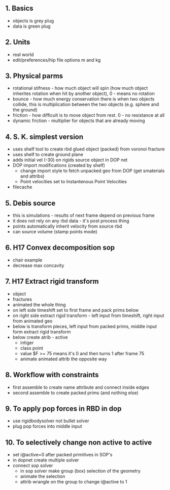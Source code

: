 ## 1. Basics
- objects is grey plug
- data is green plug
## 2. Units
- real world
- edit/preferences/hip file options m and kg
## 3. Physical parms
- rotational stifness - how much object will spin (how much object inherites rotation when hit by another object), 0 - means no rotation
- bounce - how much energy conservation there is when two objects collide, this is multiplication between the two objects (e.g. sphere and the ground)
- friction - how difficult is to move object from rest. 0 - no resistance at all
- dynamic friction - multiplier for objects that are already moving
## 4. S. K. simplest version
- uses shelf tool to create rbd glued object (packed) from voronoi fracture
- uses shelf to create ground plane
- adds initial vel (-30) on rigids source object in DOP net
- DOP import modifications (created by shelf)
  - change import style to fetch unpacked geo from DOP (get smaterials and attribs)
  - Point velocities set to Instantenous Point Velocities
- filecache
## 5. Debis source
- this is simulations - results of next frame depend on previous frame
- it does not rely on any rbd data - it's post process thing
- points automatically inherit velocity from source rbd
- can source volume (stamp points mode)
## 6. H17 Convex decomposition sop
- chair example
- decrease max concavity
## 7. H17 Extract rigid transform
- object
- fractures
- animated the whole thing
- on left side timeshift set to first frame and pack prims below
- on right side extract rigid transform - left input from timeshift, right input from animated geo
- below is transform pieces, left input from packed prims, middle input form extract rigid transform
- below create atrib - active
  - intiger
  - class point
  - value $F >= 75 means it's 0 and then turns 1 after frame 75
  - animate animated attrib the opposite way
## 8. Workflow with constraints
- first assemble to create name attribute and connect inside edges
- second assemble to create packed prims (and nothing else)
## 9. To apply pop forces in RBD in dop
- use rigidbodysolver not bullet solver
- plug pop forces into middle input
## 10. To selectively change non active to active
- set i@active=0 after packed primitives in SOP's
- in dopnet create multiple solver
- connect sop solver
  - in sop solver make group (box) selection of the geometry
  - animate the selection
  - attrib wrangle on the group to change i@active to 1
  
  
